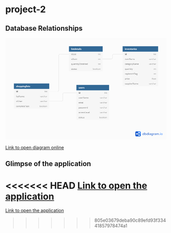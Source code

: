 # project-2

## Database Relationships
![Database Relationships](/public/img/Household-Relational-Database-Modeling.png)

[Link to open diagram online](https://dbdiagram.io/d/5f8f1aa53a78976d7b78710f)

## Glimpse of the application
<<<<<<< HEAD
[Link to open the application](https://aqueous-sands-62856.herokuapp.com/)
=======
[Link to open the application](https://aqueous-sands-62856.herokuapp.com/)
>>>>>>> 805e03679deba90c89efd93f33441857978474a1
